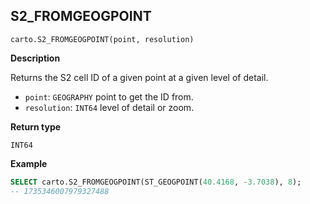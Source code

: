 ## S2_FROMGEOGPOINT

```sql:signature
carto.S2_FROMGEOGPOINT(point, resolution)
```

**Description**

Returns the S2 cell ID of a given point at a given level of detail.

* `point`: `GEOGRAPHY` point to get the ID from.
* `resolution`: `INT64` level of detail or zoom.

**Return type**

`INT64`

**Example**

```sql
SELECT carto.S2_FROMGEOGPOINT(ST_GEOGPOINT(40.4168, -3.7038), 8);
-- 1735346007979327488
```
